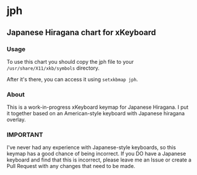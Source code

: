 jph
===

Japanese Hiragana chart for xKeyboard
-------------------------------------

### Usage

To use this chart you should copy the jph file to your `/usr/share/X11/xkb/symbols` directory.

After it's there, you can access it using `setxkbmap jph`.

### About

This is a work-in-progress xKeyboard keymap for Japanese Hiragana. I put it together based on an American-style keyboard with Japanese hiragana overlay.

### IMPORTANT

I've never had any experience with Japanese-style keyboards, so this keymap has a good chance of being incorrect. If you DO have a Japanese keyboard and find that this is incorrect, please leave me an Issue or create a Pull Request with any changes that need to be made.
